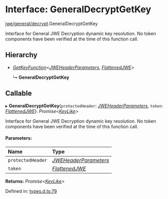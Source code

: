 # Interface: GeneralDecryptGetKey

[jwe/general/decrypt](../modules/jwe_general_decrypt.md).GeneralDecryptGetKey

Interface for General JWE Decryption dynamic key resolution.
No token components have been verified at the time of this function call.

## Hierarchy

* [*GetKeyFunction*](types.getkeyfunction.md)<[*JWEHeaderParameters*](types.jweheaderparameters.md), [*FlattenedJWE*](types.flattenedjwe.md)\>

  ↳ **GeneralDecryptGetKey**

## Callable

▸ **GeneralDecryptGetKey**(`protectedHeader`: [*JWEHeaderParameters*](types.jweheaderparameters.md), `token`: [*FlattenedJWE*](types.flattenedjwe.md)): *Promise*<[*KeyLike*](../types/types.keylike.md)\>

Interface for General JWE Decryption dynamic key resolution.
No token components have been verified at the time of this function call.

#### Parameters:

Name | Type |
:------ | :------ |
`protectedHeader` | [*JWEHeaderParameters*](types.jweheaderparameters.md) |
`token` | [*FlattenedJWE*](types.flattenedjwe.md) |

**Returns:** *Promise*<[*KeyLike*](../types/types.keylike.md)\>

Defined in: [types.d.ts:79](https://github.com/panva/jose/blob/v3.11.1/src/types.d.ts#L79)
